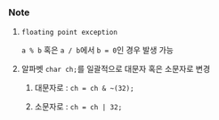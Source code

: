 ### Note

1. `floating point exception`

   `a % b` 혹은 `a / b`에서 `b = 0`인 경우 발생 가능

2. 알파벳 `char ch;`를 일괄적으로 대문자 혹은 소문자로 변경

   1) 대문자로 : `ch = ch & ~(32);` 

   2) 소문자로 : `ch = ch | 32;`

